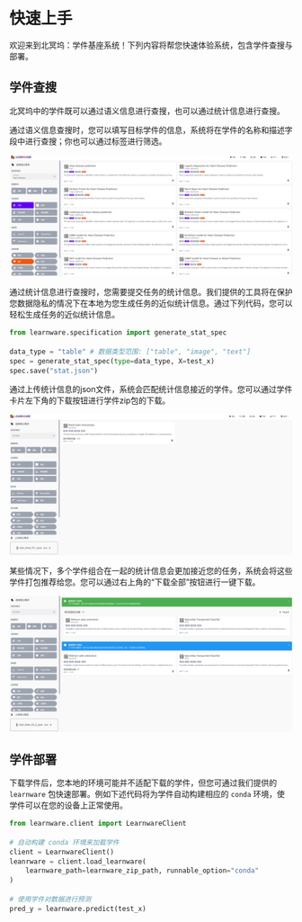 # 快速上手

欢迎来到北冥坞：学件基座系统！下列内容将帮您快速体验系统，包含学件查搜与部署。


## 学件查搜

北冥坞中的学件既可以通过语义信息进行查搜，也可以通过统计信息进行查搜。

通过语义信息查搜时，您可以填写目标学件的信息，系统将在学件的名称和描述字段中进行查搜；你也可以通过标签进行筛选。

![image-20231112143044054](../../public/semantic_search.png)

通过统计信息进行查搜时，您需要提交任务的统计信息。我们提供的工具将在保护您数据隐私的情况下在本地为您生成任务的近似统计信息。通过下列代码，您可以轻松生成任务的近似统计信息。

```python
from learnware.specification import generate_stat_spec

data_type = "table" # 数据类型范围: ["table", "image", "text"]
spec = generate_stat_spec(type=data_type, X=test_x)
spec.save("stat.json")
```

通过上传统计信息的json文件，系统会匹配统计信息接近的学件。您可以通过学件卡片左下角的下载按钮进行学件zip包的下载。

![image-20231112144212142](../../public/stat_search_single.png)


某些情况下，多个学件组合在一起的统计信息会更加接近您的任务，系统会将这些学件打包推荐给您。您可以通过右上角的“下载全部”按钮进行一键下载。

![image-20231112144018312](../../public/stat_search_multiple.png)

## 学件部署

下载学件后，您本地的环境可能并不适配下载的学件，但您可通过我们提供的 `learnware` 包快速部署。例如下述代码将为学件自动构建相应的 `conda` 环境，使学件可以在您的设备上正常使用。

```python
from learnware.client import LearnwareClient

# 自动构建 conda 环境来加载学件
client = LearnwareClient()
leanrware = client.load_learnware(
    learnware_path=learnware_zip_path, runnable_option="conda"
)

# 使用学件对数据进行预测
pred_y = learnware.predict(test_x)
```